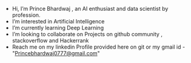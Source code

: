 - Hi, I’m Prince Bhardwaj , an AI enthusiast and data scientist by profession. 
- I’m interested in Artificial Intelligence
- I’m currently learning Deep Learning
- I’m looking to collaborate on Projects on github community , stackoverflow and Hackerrank
- Reach me on my linkedin Profile provided here on git or my gmail id  - "Princebhardwaj0777@gmail.com"



<!---
princeAnalytics/princeAnalytics is a ✨ special ✨ repository because its `README.md` (this file) appears on your GitHub profile.
You can click the Preview link to take a look at your changes.
--->
